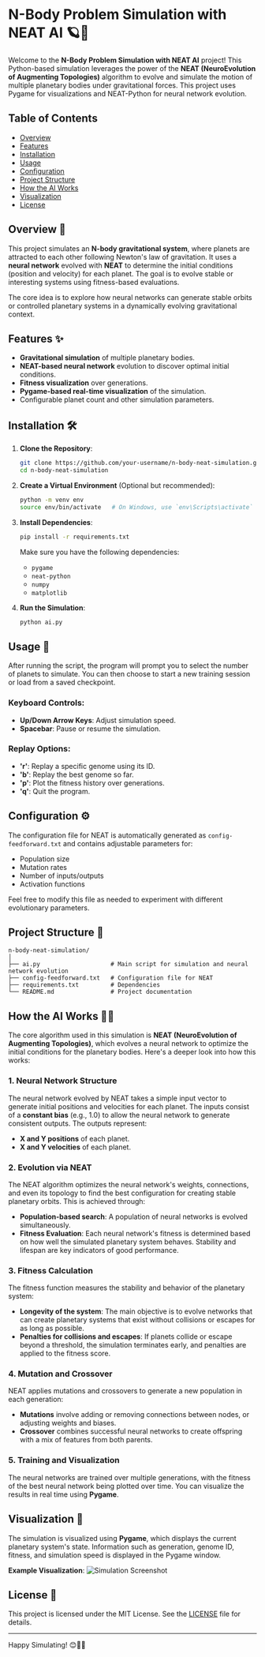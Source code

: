 # N-Body Problem Simulation with NEAT AI 🪐🤖

Welcome to the **N-Body Problem Simulation with NEAT AI** project! This Python-based simulation leverages the power of the **NEAT (NeuroEvolution of Augmenting Topologies)** algorithm to evolve and simulate the motion of multiple planetary bodies under gravitational forces. This project uses Pygame for visualizations and NEAT-Python for neural network evolution.

## Table of Contents
- [Overview](#overview)
- [Features](#features)
- [Installation](#installation)
- [Usage](#usage)
- [Configuration](#configuration)
- [Project Structure](#project-structure)
- [How the AI Works](#how-the-ai-works)
- [Visualization](#visualization)
- [License](#license)

## Overview 📜
This project simulates an **N-body gravitational system**, where planets are attracted to each other following Newton's law of gravitation. It uses a **neural network** evolved with **NEAT** to determine the initial conditions (position and velocity) for each planet. The goal is to evolve stable or interesting systems using fitness-based evaluations.

The core idea is to explore how neural networks can generate stable orbits or controlled planetary systems in a dynamically evolving gravitational context.

## Features ✨
- **Gravitational simulation** of multiple planetary bodies.
- **NEAT-based neural network** evolution to discover optimal initial conditions.
- **Fitness visualization** over generations.
- **Pygame-based real-time visualization** of the simulation.
- Configurable planet count and other simulation parameters.

## Installation 🛠️

1. **Clone the Repository**:
   ```bash
   git clone https://github.com/your-username/n-body-neat-simulation.git
   cd n-body-neat-simulation
   ```

2. **Create a Virtual Environment** (Optional but recommended):
   ```bash
   python -m venv env
   source env/bin/activate   # On Windows, use `env\Scripts\activate`
   ```

3. **Install Dependencies**:
   ```bash
   pip install -r requirements.txt
   ```

   Make sure you have the following dependencies:
   - `pygame`
   - `neat-python`
   - `numpy`
   - `matplotlib`

4. **Run the Simulation**:
   ```bash
   python ai.py
   ```

## Usage 🚀
After running the script, the program will prompt you to select the number of planets to simulate. You can then choose to start a new training session or load from a saved checkpoint.

### Keyboard Controls:
- **Up/Down Arrow Keys**: Adjust simulation speed.
- **Spacebar**: Pause or resume the simulation.

### Replay Options:
- **'r'**: Replay a specific genome using its ID.
- **'b'**: Replay the best genome so far.
- **'p'**: Plot the fitness history over generations.
- **'q'**: Quit the program.

## Configuration ⚙️
The configuration file for NEAT is automatically generated as `config-feedforward.txt` and contains adjustable parameters for:
- Population size
- Mutation rates
- Number of inputs/outputs
- Activation functions

Feel free to modify this file as needed to experiment with different evolutionary parameters.

## Project Structure 📂
```plaintext
n-body-neat-simulation/
│
├── ai.py                    # Main script for simulation and neural network evolution
├── config-feedforward.txt   # Configuration file for NEAT
├── requirements.txt         # Dependencies
└── README.md                # Project documentation
```

## How the AI Works 🤖🧠
The core algorithm used in this simulation is **NEAT (NeuroEvolution of Augmenting Topologies)**, which evolves a neural network to optimize the initial conditions for the planetary bodies. Here's a deeper look into how this works:

### 1. **Neural Network Structure**
The neural network evolved by NEAT takes a simple input vector to generate initial positions and velocities for each planet. The inputs consist of a **constant bias** (e.g., 1.0) to allow the neural network to generate consistent outputs. The outputs represent:

- **X and Y positions** of each planet.
- **X and Y velocities** of each planet.

### 2. **Evolution via NEAT**
The NEAT algorithm optimizes the neural network's weights, connections, and even its topology to find the best configuration for creating stable planetary orbits. This is achieved through:

- **Population-based search**: A population of neural networks is evolved simultaneously.
- **Fitness Evaluation**: Each neural network's fitness is determined based on how well the simulated planetary system behaves. Stability and lifespan are key indicators of good performance.

### 3. **Fitness Calculation**
The fitness function measures the stability and behavior of the planetary system:

- **Longevity of the system**: The main objective is to evolve networks that can create planetary systems that exist without collisions or escapes for as long as possible.
- **Penalties for collisions and escapes**: If planets collide or escape beyond a threshold, the simulation terminates early, and penalties are applied to the fitness score.

### 4. **Mutation and Crossover**
NEAT applies mutations and crossovers to generate a new population in each generation:

- **Mutations** involve adding or removing connections between nodes, or adjusting weights and biases.
- **Crossover** combines successful neural networks to create offspring with a mix of features from both parents.

### 5. **Training and Visualization**
The neural networks are trained over multiple generations, with the fitness of the best neural network being plotted over time. You can visualize the results in real time using **Pygame**.

## Visualization 🎨
The simulation is visualized using **Pygame**, which displays the current planetary system's state. Information such as generation, genome ID, fitness, and simulation speed is displayed in the Pygame window.

**Example Visualization**:
![Simulation Screenshot](sandbox:/mnt/data/A_visual_representation_of_a_planetary_simulation_.png)

## License 📜
This project is licensed under the MIT License. See the [LICENSE](LICENSE) file for details.

---

Happy Simulating! 😊🚀🌌
